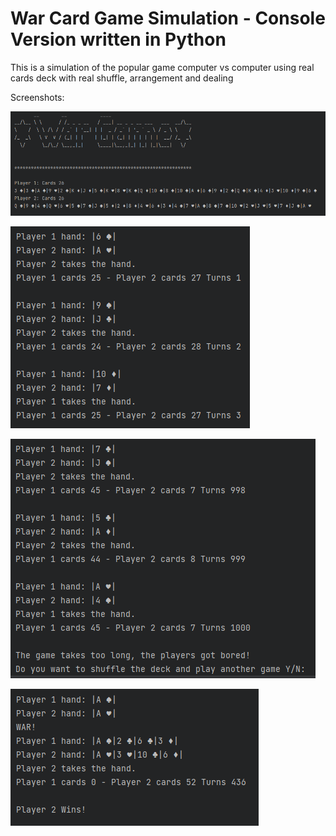 # War Card Game Simulation - Console Version written in Python
This is a simulation of the popular game computer vs computer using real cards deck with real shuffle, arrangement and dealing

Screenshots:

![](https://github.com/bopzen/Python_Small_Projects/blob/main/06%20War%20Card%20Game%20Simulation%20-%20Console%20Version/War%20Card%20Game%20Welcome.png)

![](https://github.com/bopzen/Python_Small_Projects/blob/main/06%20War%20Card%20Game%20Simulation%20-%20Console%20Version/War%20Card%20Game.png)

![](https://github.com/bopzen/Python_Small_Projects/blob/main/06%20War%20Card%20Game%20Simulation%20-%20Console%20Version/War%20Card%20Game%20Play%20Again.png)

![](https://github.com/bopzen/Python_Small_Projects/blob/main/06%20War%20Card%20Game%20Simulation%20-%20Console%20Version/War%20Card%20Game%20Win.png)
